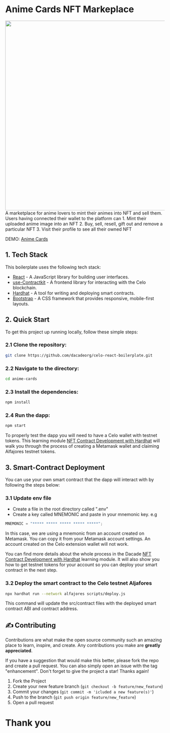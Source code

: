 # Anime Cards NFT Markeplace
<img src="https://th.bing.com/th/id/R.33c30ac91d8e7e9b1f5cbd235501bb71?rik=I8NVkX8I%2f7kcAw&pid=ImgRaw&r=0" width="600px" />
A marketplace for anime lovers to mint their animes into NFT and sell them. Users having connected their wallet to the platform can
1. Mint their uploaded anime image into an NFT
2. Buy, sell, resell, gift out and remove a particular NFT
3. Visit their profile to see all their owned NFT

DEMO: [Anime Cards](https://ozo-vehe.github.io/anime-cards/)

## 1. Tech Stack
This boilerplate uses the following tech stack:
- [React](https://reactjs.org/) - A JavaScript library for building user interfaces.
- [use-Contractkit](contractkit
) - A frontend library for interacting with the Celo blockchain.
- [Hardhat](https://hardhat.org/) - A tool for writing and deploying smart contracts.
- [Bootstrap](https://getbootstrap.com/) - A CSS framework that provides responsive, mobile-first layouts.

## 2. Quick Start

To get this project up running locally, follow these simple steps:

### 2.1 Clone the repository:

```bash
git clone https://github.com/dacadeorg/celo-react-boilerplate.git
```

### 2.2 Navigate to the directory:

```bash
cd anime-cards
```

### 2.3 Install the dependencies:

```bash
npm install
```

### 2.4 Run the dapp:

```bash
npm start
```

To properly test the dapp you will need to have a Celo wallet with testnet tokens.
This learning module [NFT Contract Development with Hardhat](https://hackmd.io/exuZTH2hTqKytn2vxgDmcg) will walk you through the process of creating a Metamask wallet and claiming Alfajores testnet tokens.


## 3. Smart-Contract Deployment

You can use your own smart contract that the dapp will interact with by following the steps below:

### 3.1 Update env file

- Create a file in the root directory called ".env"
- Create a key called MNEMONIC and paste in your mnemonic key. e.g

```js
MNEMONIC = "***** ***** ***** ***** *****";
```

In this case, we are using a mnemonic from an account created on Metamask. You can copy it from your Metamask account settings. An account created on the Celo extension wallet will not work.

You can find more details about the whole process in the Dacade [NFT Contract Development with Hardhat](https://hackmd.io/exuZTH2hTqKytn2vxgDmcg) learning module. It will also show you how to get testnet tokens for your account so you can deploy your smart contract in the next step.

### 3.2 Deploy the smart contract to the Celo testnet Aljafores

```bash
npx hardhat run --network alfajores scripts/deploy.js
```

This command will update the src/contract files with the deployed smart contract ABI and contract address.
   
<!-- CONTRIBUTING -->

## :writing_hand: Contributing

Contributions are what make the open source community such an amazing place to learn, inspire, and create. Any
contributions you make are **greatly appreciated**.

If you have a suggestion that would make this better, please fork the repo and create a pull request. You can also
simply open an issue with the tag "enhancement". Don't forget to give the project a star! Thanks again!

1. Fork the Project
2. Create your new feature branch (`git checkout -b feature/new_feature`)
3. Commit your changes (`git commit -m 'icluded a new feature(s)'`)
4. Push to the branch (`git push origin feature/new_feature`)
5. Open a pull request


<!-- MARKDOWN LINKS & IMAGES -->
<!-- https://www.markdownguide.org/basic-syntax/#reference-style-links -->

#  Thank you
